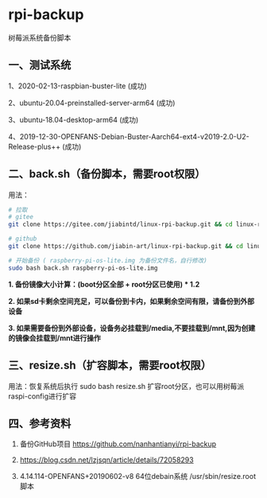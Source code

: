# rpi-backup

树莓派系统备份脚本 

## 一、测试系统 

   1、2020-02-13-raspbian-buster-lite (成功)

   2、ubuntu-20.04-preinstalled-server-arm64 (成功)

   3、ubuntu-18.04-desktop-arm64 (成功)

   4、2019-12-30-OPENFANS-Debian-Buster-Aarch64-ext4-v2019-2.0-U2-Release-plus++ (成功)

## 二、back.sh（备份脚本，需要root权限） 

   用法：

```bash
# 拉取
# gitee
git clone https://gitee.com/jiabintd/linux-rpi-backup.git && cd linux-rpi-backup

# github
git clone https://github.com/jiabin-art/linux-rpi-backup.git && cd linux-rpi-backup

# 开始备份 ( raspberry-pi-os-lite.img 为备份文件名，自行修改)
sudo bash back.sh raspberry-pi-os-lite.img  
```

   **1. 备份镜像大小计算：(boot分区全部 + root分区已使用) * 1.2**

   **2. 如果sd卡剩余空间充足，可以备份到卡内，如果剩余空间有限，请备份到外部设备**

   **3. 如果需要备份到外部设备，设备务必挂载到/media,不要挂载到/mnt,因为创建的镜像会挂载到/mnt进行操作**

## 三、resize.sh（扩容脚本，需要root权限） 

   用法：恢复系统后执行 sudo bash resize.sh 扩容root分区，也可以用树莓派raspi-config进行扩容

## 四、参考资料  

1. 备份GitHub项目 https://github.com/nanhantianyi/rpi-backup

2. https://blog.csdn.net/lzjsqn/article/details/72058293  

3. 4.14.114-OPENFANS+20190602-v8 64位debain系统 /usr/sbin/resize.root  脚本 